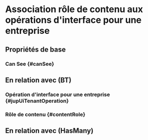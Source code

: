 # Association rôle de contenu aux opérations d'interface pour une entreprise



## Propriétés de base

### Can See {#canSee}
        


## En relation avec (BT)

### Opération d'interface pour une entreprise {#jupUiTenantOperation}
        

### Rôle de contenu {#contentRole}
        


## En relation avec (HasMany)



<!--- THIS FILE IS GENERATED PLEASE DO NOT EDIT IT DIRECTLY --->
